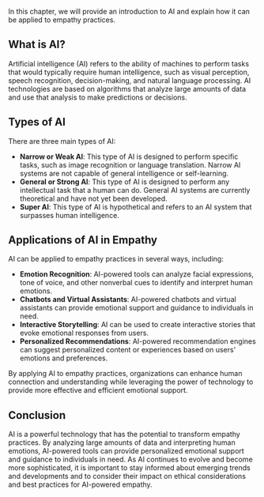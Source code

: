 
In this chapter, we will provide an introduction to AI and explain how it can be applied to empathy practices.

What is AI?
-----------

Artificial intelligence (AI) refers to the ability of machines to perform tasks that would typically require human intelligence, such as visual perception, speech recognition, decision-making, and natural language processing. AI technologies are based on algorithms that analyze large amounts of data and use that analysis to make predictions or decisions.

Types of AI
-----------

There are three main types of AI:

* **Narrow or Weak AI**: This type of AI is designed to perform specific tasks, such as image recognition or language translation. Narrow AI systems are not capable of general intelligence or self-learning.
* **General or Strong AI**: This type of AI is designed to perform any intellectual task that a human can do. General AI systems are currently theoretical and have not yet been developed.
* **Super AI**: This type of AI is hypothetical and refers to an AI system that surpasses human intelligence.

Applications of AI in Empathy
-----------------------------

AI can be applied to empathy practices in several ways, including:

* **Emotion Recognition**: AI-powered tools can analyze facial expressions, tone of voice, and other nonverbal cues to identify and interpret human emotions.
* **Chatbots and Virtual Assistants**: AI-powered chatbots and virtual assistants can provide emotional support and guidance to individuals in need.
* **Interactive Storytelling**: AI can be used to create interactive stories that evoke emotional responses from users.
* **Personalized Recommendations**: AI-powered recommendation engines can suggest personalized content or experiences based on users' emotions and preferences.

By applying AI to empathy practices, organizations can enhance human connection and understanding while leveraging the power of technology to provide more effective and efficient emotional support.

Conclusion
----------

AI is a powerful technology that has the potential to transform empathy practices. By analyzing large amounts of data and interpreting human emotions, AI-powered tools can provide personalized emotional support and guidance to individuals in need. As AI continues to evolve and become more sophisticated, it is important to stay informed about emerging trends and developments and to consider their impact on ethical considerations and best practices for AI-powered empathy.
